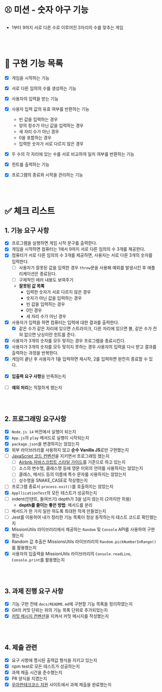 # ⚾️ 미션 - 숫자 야구 기능

- 1부터 9까지 서로 다른 수로 이루어진 3자리의 수를 맞추는 게임

<br/><br/>

# 🌟 구현 기능 목록

- [x] 게임을 시작하는 기능
- [x] 서로 다른 임의의 수를 생성하는 기능
- [x] 사용자의 입력을 받는 기능
- [x] 사용자 입력 값의 유효 여부를 반환하는 기능

  - 빈 값을 입력하는 경우
  - 양의 정수가 아닌 값을 입력하는 경우
  - 세 자리 수가 아닌 경우
  - 0을 포함하는 경우
  - 입력한 숫자가 서로 다르지 않은 경우

- [x] 두 수의 각 자리에 있는 수를 서로 비교하여 일치 여부를 반환하는 기능
- [x] 힌트를 출력하는 기능
- [x] 프로그램의 종료와 시작을 관리하는 기능

<br/><br/>

# ✅ 체크 리스트

## 1. 기능 요구 사항

- [x] 프로그램을 실행하면 게임 시작 문구를 출력한다.
- [x] 게임을 시작하면 컴퓨터는 1에서 9까지 서로 다른 임의의 수 3개를 제공한다.
- [x] 컴퓨터가 서로 다른 임의의 수 3개를 제공하면, 사용자는 서로 다른 3개의 숫자를 입력한다.
  - [ ] 사용자가 잘못된 값을 입력한 경우 `throw`문을 사용해 예외를 발생시킨 후 애플리케이션은 종료된다.
  - [ ] 구체적인 에러 내용도 보여주기
  - **잘못된 값 목록**
    - 입력한 숫자가 서로 다르지 않은 경우
    - 숫자가 아닌 값을 입력하는 경우
    - 빈 값을 입력하는 경우
    - 0인 경우
    - 세 자리 수가 아닌 경우
- [x] 사용자가 입력을 하면 컴퓨터는 입력에 대한 결과를 출력한다.
  - [x] 같은 수가 같은 자리에 있으면 스트라이크, 다른 자리에 있으면 볼, 같은 수가 전혀 없으면 낫싱이란 힌트를 준다.
- [x] 사용자가 3개의 숫자를 모두 맞히는 경우 프로그램을 종료시킨다.
- [x] 사용자가 3개의 숫자를 모두 맞히지 못하는 경우 사용자의 입력을 다시 받고 결과를 출력하는 과정을 반복한다.
- [x] 게임이 끝난 후 사용자가 1을 입력하면 재시작, 2를 입력하면 완전히 종료할 수 있다.
      <br/><br/>
- [x] **입출력 요구 사항**을 만족하는지
      <br/><br/>
- [ ] **예외 처리**는 적절하게 했는지

<br/><br/>

## 2. 프로그래밍 요구사항

- [x] `Node.js 14` 버전에서 실행이 되는지
- [x] `App.js`의 `play` 메서드로 실행이 시작되는지
- [x] `package.json`을 변경하지는 않았는지
- [x] 외부 라이브러리를 사용하지 않고 **순수 Vanilla JS**로만 구현했는지
- [ ] [JavaScript 코드 컨벤션](https://github.com/woowacourse/woowacourse-docs/tree/main/styleguide/javascript)을 지키면서 프로그래밍 했는지
  - [ ] [Airbnb 자바스크립트 스타일 가이드](https://github.com/airbnb/javascript)를 기준으로 하고 있는지
  - [ ] 소스의 변수명, 클래스명 등에 영문 이외의 언어를 사용하지는 않았는지
  - [ ] 클래스, 메서드 등의 이름에 특수 문자를 사용하지는 않았는지
  - [ ] 상수명을 SNAKE_CASE로 작상했는지
- [ ] 프로그램 종료시 `process.exit()`를 호출하지는 않았는지
- [x] `AppllicationTest`의 모든 테스트가 성공하는지
- [ ] indent(인덴트, 들여쓰기) depth가 3을 넘지 않는지 (2까지만 허용)
  - **depth를 줄이는 좋은 방법**: 메서드를 분리
- [ ] 메서드가 한 가지 일만 하도록 최대한 작게 만들었는지
- [ ] Jest를 이용하여 내가 정리한 기능 목록이 정상 동작하는지 테스트 코드로 확인했는지
- [x] MissionUtils 라이브러리에서 제공하는 `Random` 및 `Console` API를 사용하여 구현했는지
- [x] Random 값 추출은 MissionsUtils 라이브러리의 `Random.pickNumberInRange()`를 활용했는지
- [x] 사용자의 입출력을 MissionUtils 라이브러리의 `Console.readLine`, `Console.print`를 활용했는지

<br/><br/>

## 3. 과제 진행 요구 사항

- [x] 기능 구현 전에 `docs/README.md`에 구현할 기능 목록을 정리하였는지
- [x] Git의 커밋 단위는 위의 기능 목록 단위로 추가되었는지
- [x] [커밋 메시지 컨벤션](https://gist.github.com/stephenparish/9941e89d80e2bc58a153)을 지켜서 커밋 메시지를 작성했는지

<br/><br/>

## 4. 제출 관련

- [x] 요구 사항에 명시된 출력값 형식을 지키고 있는지
- [x] npm test로 모든 테스트가 성공하는지
- [x] 과제 제출 시간을 준수했는지
- [x] PR 양식을 지켰는지
- [x] [우아한테크코스 지원](https://apply.techcourse.co.kr) 사이트에서 과제 제출을 완료했는지
